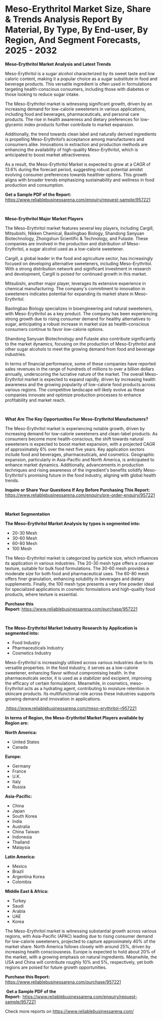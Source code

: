 <p><h1>Meso-Erythritol Market Size, Share & Trends Analysis Report By Material, By Type, By End-user, By Region, And Segment Forecasts, 2025 - 2032</h1></p><p><strong>Meso-Erythritol Market Analysis and Latest Trends</strong></p>
<p><p>Meso-Erythritol is a sugar alcohol characterized by its sweet taste and low caloric content, making it a popular choice as a sugar substitute in food and beverage products. This versatile ingredient is often used in formulations targeting health-conscious consumers, including those with diabetes or those looking to reduce sugar intake. </p><p>The Meso-Erythritol market is witnessing significant growth, driven by an increasing demand for low-calorie sweeteners in various applications, including food and beverages, pharmaceuticals, and personal care products. The rise in health awareness and dietary preferences for low-glycemic index products further contribute to market expansion. </p><p>Additionally, the trend towards clean label and naturally derived ingredients is propelling Meso-Erythritol’s acceptance among manufacturers and consumers alike. Innovations in extraction and production methods are enhancing the availability of high-quality Meso-Erythritol, which is anticipated to boost market attractiveness. </p><p>As a result, the Meso-Erythritol Market is expected to grow at a CAGR of 13.6% during the forecast period, suggesting robust potential amidst evolving consumer preferences towards healthier options. This growth aligns with broader trends emphasizing sustainability and wellness in food production and consumption.</p></p>
<p><strong>Get a Sample PDF of the Report:&nbsp;</strong> <a href="https://www.reliablebusinessarena.com/enquiry/request-sample/957221?utm_campaign=3294&utm_medium=2&utm_source=Github&utm_content=ia&utm_term=21032025&utm_id=meso-erythritol">https://www.reliablebusinessarena.com/enquiry/request-sample/957221</a></p>
<p>&nbsp;</p>
<p><strong>Meso-Erythritol Major Market Players</strong></p>
<p><p>The Meso-Erythritol market features several key players, including Cargill, Mitsubishi, Nikken Chemical, Baolingbao Biology, Shandong Sanyuan Biotechnology, Zhongshun Scientific & Technology, and Futaste. These companies are involved in the production and distribution of Meso-Erythritol, a sugar alcohol used as a low-calorie sweetener.</p><p>Cargill, a global leader in the food and agriculture sector, has increasingly focused on developing alternative sweeteners, including Meso-Erythritol. With a strong distribution network and significant investment in research and development, Cargill is poised for continued growth in this market.</p><p>Mitsubishi, another major player, leverages its extensive experience in chemical manufacturing. The company's commitment to innovation in sweeteners indicates potential for expanding its market share in Meso-Erythritol. </p><p>Baolingbao Biology specializes in bioengineering and natural sweeteners, with Meso-Erythritol as a key product. The company has been experiencing strong growth due to rising consumer demand for healthy alternatives to sugar, anticipating a robust increase in market size as health-conscious consumers continue to favor low-calorie options.</p><p>Shandong Sanyuan Biotechnology and Futaste also contribute significantly to the market dynamics, focusing on the production of Meso-Erythritol and other sugar alcohols to meet the growing demand from food and beverage industries. </p><p>In terms of financial performance, some of these companies have reported sales revenues in the range of hundreds of millions to over a billion dollars annually, underscoring the lucrative nature of the market. The overall Meso-Erythritol market is expected to expand rapidly, driven by increasing health awareness and the growing popularity of low-calorie food products across various regions. The competitive landscape will likely evolve as these companies innovate and optimize production processes to enhance profitability and market reach.</p></p>
<p>&nbsp;</p>
<p><strong>What Are The Key Opportunities For Meso-Erythritol Manufacturers?</strong></p>
<p><p>The Meso-Erythritol market is experiencing notable growth, driven by increasing demand for low-calorie sweeteners and clean-label products. As consumers become more health-conscious, the shift towards natural sweeteners is expected to boost market expansion, with a projected CAGR of approximately 6% over the next five years. Key application sectors include food and beverages, pharmaceuticals, and cosmetics. Geographic expansion, particularly in Asia-Pacific and North America, is anticipated to enhance market dynamics. Additionally, advancements in production techniques and rising awareness of the ingredient's benefits solidify Meso-Erythritol's promising future in the food industry, aligning with global health trends.</p></p>
<p><strong>Inquire or Share Your Questions If Any Before Purchasing This Report:</strong> <a href="https://www.reliablebusinessarena.com/enquiry/pre-order-enquiry/957221?utm_campaign=3294&utm_medium=2&utm_source=Github&utm_content=ia&utm_term=21032025&utm_id=meso-erythritol">https://www.reliablebusinessarena.com/enquiry/pre-order-enquiry/957221</a></p>
<p>&nbsp;</p>
<p><strong>Market Segmentation</strong></p>
<p><strong>The Meso-Erythritol Market Analysis by types is segmented into:</strong></p>
<p><ul><li>20-30 Mesh</li><li>30-60 Mesh</li><li>60-80 Mesh</li><li>100 Mesh</li></ul></p>
<p><p>The Meso-Erythritol market is categorized by particle size, which influences its application in various industries. The 20-30 mesh type offers a coarser texture, suitable for bulk food formulations. The 30-60 mesh provides a moderate size for both food and pharmaceutical uses. The 60-80 mesh offers finer granulation, enhancing solubility in beverages and dietary supplements. Finally, the 100 mesh type presents a very fine powder ideal for specialized applications in cosmetic formulations and high-quality food products, where texture is essential.</p></p>
<p><strong>Purchase this Report:&nbsp;</strong><a href="https://www.reliablebusinessarena.com/purchase/957221?utm_campaign=3294&utm_medium=2&utm_source=Github&utm_content=ia&utm_term=21032025&utm_id=meso-erythritol">https://www.reliablebusinessarena.com/purchase/957221</a></p>
<p>&nbsp;</p>
<p><strong>The Meso-Erythritol Market Industry Research by Application is segmented into:</strong></p>
<p><ul><li>Food Industry</li><li>Pharmaceuticals Industry</li><li>Cosmetics Industry</li></ul></p>
<p><p>Meso-Erythritol is increasingly utilized across various industries due to its versatile properties. In the food industry, it serves as a low-calorie sweetener, enhancing flavor without compromising health. In the pharmaceuticals sector, it is used as a stabilizer and excipient, improving the efficacy of certain formulations. Meanwhile, in cosmetics, meso-Erythritol acts as a hydrating agent, contributing to moisture retention in skincare products. Its multifunctional role across these industries supports growing demand and innovation in applications.</p></p>
<p><a href="https://www.reliablebusinessarena.com/meso-erythritol-r957221?utm_campaign=3294&utm_medium=2&utm_source=Github&utm_content=ia&utm_term=21032025&utm_id=meso-erythritol">&nbsp;https://www.reliablebusinessarena.com/meso-erythritol-r957221</a></p>
<p><strong>In terms of Region, the Meso-Erythritol Market Players available by Region are:</strong></p>
<p>
    <p> <strong> North America: </strong>
        <ul>
            <li>United States</li>
            <li>Canada</li>
        </ul>
        </p> 
    <p> <strong> Europe: </strong>
        <ul>
            <li>Germany</li>
            <li>France</li>
            <li>U.K.</li>
            <li>Italy</li>
            <li>Russia</li>
        </ul>
        </p> 
    <p> <strong> Asia-Pacific: </strong>
        <ul>
            <li>China</li>
            <li>Japan</li>
            <li>South Korea</li>
            <li>India</li>
            <li>Australia</li>
            <li>China Taiwan</li>
            <li>Indonesia</li>
            <li>Thailand</li>
            <li>Malaysia</li>
        </ul>
        </p> 
    <p> <strong> Latin America: </strong>
        <ul>
            <li>Mexico</li>
            <li>Brazil</li>
            <li>Argentina Korea</li>
            <li>Colombia</li>
        </ul>
        </p> 
    <p> <strong> Middle East & Africa: </strong>
        <ul>
            <li>Turkey</li>
            <li>Saudi</li>
            <li>Arabia</li>
            <li>UAE</li>
            <li>Korea</li>
        </ul>
    </p>
    </p>
<p><p>The Meso-Erythritol market is witnessing substantial growth across various regions, with Asia-Pacific (APAC) leading due to rising consumer demand for low-calorie sweeteners, projected to capture approximately 40% of the market share. North America follows closely with around 25%, driven by increasing health consciousness. Europe is expected to hold about 20% of the market, with a growing emphasis on natural ingredients. Meanwhile, the USA and China will contribute roughly 10% and 5%, respectively, yet both regions are poised for future growth opportunities.</p></p>
<p><strong>Purchase this Report: </strong><a href="https://www.reliablebusinessarena.com/purchase/957221?utm_campaign=3294&utm_medium=2&utm_source=Github&utm_content=ia&utm_term=21032025&utm_id=meso-erythritol">https://www.reliablebusinessarena.com/purchase/957221</a></p>
<p>&nbsp;<strong>Get a Sample PDF of the Report:&nbsp;&nbsp;</strong><a href="https://www.reliablebusinessarena.com/enquiry/request-sample/957221?utm_campaign=3294&utm_medium=2&utm_source=Github&utm_content=ia&utm_term=21032025&utm_id=meso-erythritol">https://www.reliablebusinessarena.com/enquiry/request-sample/957221</a></p>
<p><strong></strong></p>
<p>Check more reports on <a href="https://www.reliablebusinessarena.com/?utm_campaign=3294&utm_medium=2&utm_source=Github&utm_content=ia&utm_term=21032025&utm_id=meso-erythritol">https://www.reliablebusinessarena.com/</a></p>